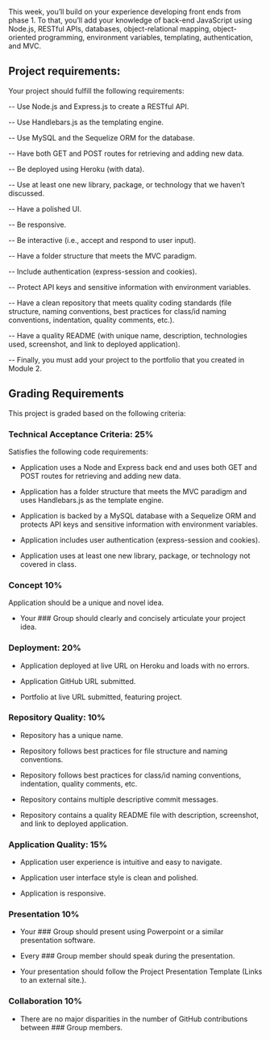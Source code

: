 
This week, you’ll build on your experience developing front ends from phase 1. To that, you’ll add your knowledge of back-end JavaScript using Node.js, RESTful APIs, databases, object-relational mapping, object-oriented programming, environment variables, templating, authentication, and MVC. 


## Project requirements:
Your project should fulfill the following requirements:

-- Use Node.js and Express.js to create a RESTful API.

-- Use Handlebars.js as the templating engine.

-- Use MySQL and the Sequelize ORM for the database.

-- Have both GET and POST routes for retrieving and adding new data.

-- Be deployed using Heroku (with data).

-- Use at least one new library, package, or technology that we haven’t discussed.

-- Have a polished UI.

-- Be responsive.

-- Be interactive (i.e., accept and respond to user input).

-- Have a folder structure that meets the MVC paradigm.

-- Include authentication (express-session and cookies).

-- Protect API keys and sensitive information with environment variables.

-- Have a clean repository that meets quality coding standards (file structure, naming conventions, best practices for class/id naming conventions, indentation, quality comments, etc.).

-- Have a quality README (with unique name, description, technologies used, screenshot, and link to deployed application).

-- Finally, you must add your project to the portfolio that you created in Module 2.


## Grading Requirements
This project is graded based on the following criteria:

### Technical Acceptance Criteria: 25%
Satisfies the following code requirements:

* Application uses a Node and Express back end and uses both GET and POST routes for retrieving and adding new data.

* Application has a folder structure that meets the MVC paradigm and uses Handlebars.js as the template engine.

* Application is backed by a MySQL database with a Sequelize ORM and protects API keys and sensitive information with environment variables.

* Application includes user authentication (express-session and cookies).

* Application uses at least one new library, package, or technology not covered in class.

### Concept 10%
 Application should be a unique and novel idea.

* Your ### Group should clearly and concisely articulate your project idea.

### Deployment: 20%
* Application deployed at live URL on Heroku and loads with no errors.

* Application GitHub URL submitted.

* Portfolio at live URL submitted, featuring project.

### Repository Quality: 10%
* Repository has a unique name.

* Repository follows best practices for file structure and naming conventions.

* Repository follows best practices for class/id naming conventions, indentation, quality comments, etc.

* Repository contains multiple descriptive commit messages.

* Repository contains a quality README file with description, screenshot, and link to deployed application.

### Application Quality: 15%
* Application user experience is intuitive and easy to navigate.

* Application user interface style is clean and polished.

* Application is responsive.

### Presentation 10%
* Your ### Group should present using Powerpoint or a similar presentation software.

* Every ### Group member should speak during the presentation.

* Your presentation should follow the Project Presentation Template (Links to an external site.).

### Collaboration 10%
* There are no major disparities in the number of GitHub contributions between ### Group members.
